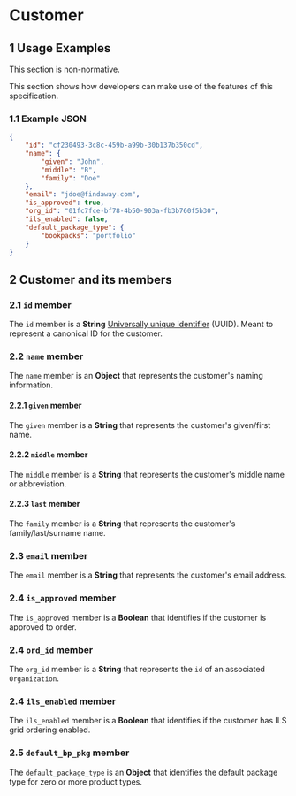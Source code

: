 # Customer

## 1 Usage Examples
This section is non-normative.

This section shows how developers can make use of the features of this specification.

### 1.1 Example JSON

```json
{
    "id": "cf230493-3c8c-459b-a99b-30b137b350cd",
    "name": {
        "given": "John",
        "middle": "B",
        "family": "Doe"
    },
    "email": "jdoe@findaway.com",
    "is_approved": true,
    "org_id": "01fc7fce-bf78-4b50-903a-fb3b760f5b30",
    "ils_enabled": false,
    "default_package_type": {
        "bookpacks": "portfolio"
    }
}
```

## 2 Customer and its members

### 2.1 `id` member
The `id` member is a __String__ [Universally unique identifier](https://en.wikipedia.org/wiki/Universally_unique_identifier) (UUID). Meant to represent a canonical ID for the customer.

### 2.2 `name` member
The `name` member is an __Object__ that represents the customer's naming information.

#### 2.2.1 `given` member
The `given` member is a __String__ that represents the customer's given/first name.

#### 2.2.2 `middle` member
The `middle` member is a __String__ that represents the customer's middle name or abbreviation.

#### 2.2.3 `last` member
The `family` member is a __String__ that represents the customer's family/last/surname name.

### 2.3 `email` member
The `email` member is a __String__ that represents the customer's email address.

### 2.4 `is_approved` member
The `is_approved` member is a __Boolean__ that identifies if the customer is approved to order.

### 2.4 `ord_id` member
The `org_id` member is a __String__ that represents the `id` of an associated `Organization`.

### 2.4 `ils_enabled` member
The `ils_enabled` member is a __Boolean__ that identifies if the customer has ILS grid ordering enabled.

### 2.5 `default_bp_pkg` member
The `default_package_type` is an __Object__ that identifies the default package type for zero or more product types.
